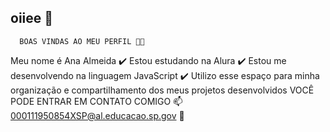 ## oiiee 🌻
      BOAS VINDAS AO MEU PERFIL 💚💚
Meu nome é Ana Almeida
✔️ Estou estudando na Alura
✔️ Estou me desenvolvendo na linguagem JavaScript
✔️ Utilizo esse espaço para minha organização e compartilhamento dos meus projetos desenvolvidos
     VOCÊ PODE ENTRAR EM CONTATO COMIGO 📫
000111950854XSP@al.educacao.sp.gov 📧

<!--
**aninhadadz7/aninhadadz7** is a ✨ _special_ ✨ anarepository because its `README.md` (this file) appears on your GitHub profile.

Here are some ideas to get you started:

- 🔭 I’m currently working on ...
- 🌱 I’m currently learning ...
- 👯 I’m looking to collaborate on ...
- 🤔 I’m looking for help with ...
- 💬 Ask me about ...
- 📫 How to reach me: ...
- 😄 Pronouns: ...
- ⚡ Fun fact: ...
-->
